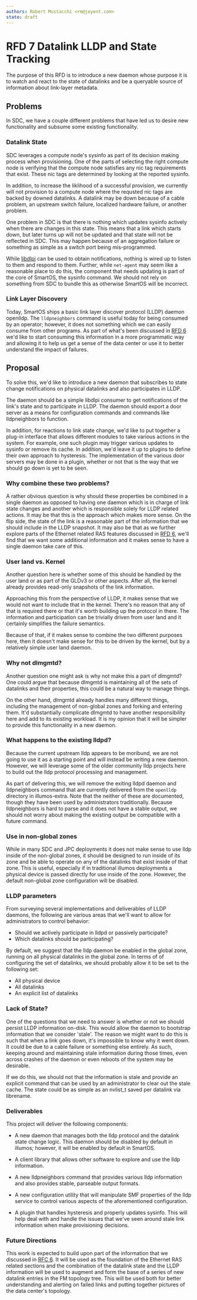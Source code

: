 ```yaml
---
authors: Robert Mustacchi <rm@joyent.com>
state: draft
---
```


<!--
    This Source Code Form is subject to the terms of the Mozilla Public
    License, v. 2.0. If a copy of the MPL was not distributed with this
    file, You can obtain one at http://mozilla.org/MPL/2.0/.
-->

<!--
    Copyright 2015 Joyent Inc.
-->

# RFD 7 Datalink LLDP and State Tracking

The purpose of this RFD is to introduce a new daemon whose purpose it is
to watch and react to the state of datalinks and be a queryable source
of information about link-layer metadata.

## Problems

In SDC, we have a couple different problems that have led us to desire
new functionality and subsume some existing functionality.

### Datalink State

SDC leverages a compute node's sysinfo as part of its decision making
process when provisioning. One of the parts of selecting the right
compute node is verifying that the compute node satisfies any nic tag
requirements that exist. These nic tags are determined by looking at the
reported sysinfo.

In addition, to increase the liklihood of a successful provision, we
currently will not provision to a compute node where the requsted nic
tags are backed by downed datalinks. A datalink may be down because of
a cable problem, an upstream switch failure, localized hardware failure,
or another problem.

One problem in SDC is that there is nothing which updates sysinfo
actively when there are changes in this state. This means that a link
which starts down, but later turns up will not be updated and that state
will not be reflected in SDC. This may happen because of an aggregation
failure or something as simple as a switch port being mis-programmed.

While [libdlpi](http://illumos.org/man/3lib/libdlpi) can be used to
obtain notifications, nothing is wired up to listen to them and respond
to them. Further, while `net-agent` may seem like a reasonable place to
do this, the component that needs updating is part of the core of SmartOS, the
sysinfo command. We should not rely on something from SDC to bundle this
as otherwise SmartOS will be incorrect.

### Link Layer Discovery

Today, SmartOS ships a basic link layer discover protocol (LLDP) daemon
openlldp. The `lldpneighbors` command is useful today for being consumed
by an operator; however, it does not something which we can easily
consume from other programs. As part of what's been discussed in [RFD
6](https://github.com/joyent/rfd/tree/master/rfd/0006) we'd like to
start consuming this information in a more programmatic way and allowing
it to help us get a sense of the data center or use it to better
understand the impact of failures.

## Proposal

To solve this, we'd like to introduce a new daemon that subscribes to
state change notifications on physical datalinks and also participates
in LLDP.

The daemon should be a simple libdlpi consumer to get notifications of
the link's state and to participate in LLDP. The daemon should export a
door server as a means for configuration commands and commands like
lldpneighbors to function.

In addition, for reactions to link state change, we'd like to put
together a plug-in interface that allows different modules to take
various actions in the system. For example, one such plugin may trigger
various updates to sysinfo or remove its cache. In addition, we'd leave
it up to plugins to define their own approach to hysteresis. The
implementation of the various door servers may be done in a plugin,
whether or not that is the way that we should go down is yet to be seen.

### Why combine these two problems?

A rather obvious question is why should these properties be combined in
a single daemon as opposed to having one daemon which is in charge of
link state changes and another which is responsible solely for LLDP
related actions. It may be that this is the approach which makes more
sense. On the flip side, the state of the link is a reasonable part of
the information that we should include in the LLDP snapshot. It may also
be that as we further explore parts of the Ethernet related RAS features
discussed in [RFD
6](https://github.com/joyent/rfd/tree/master/rfd/0006), we'll find that
we want some additional information and it makes sense to have a single
daemon take care of this.

### User land vs. Kernel

Another question here is whether some of this should be handled by the
user land or as part of the GLDv3 or other aspects. After all, the
kernel already provides read-only snapshots of the link information.

Approaching this from the perspective of LLDP, it makes sense that we
would not want to include that in the kernel. There's no reason that any
of that is required there or that it's worth building up the protocol in
there. The information and participation can be trivially driven from
user land and it certainly simplifies the failure semantics.

Because of that, if it makes sense to combine the two different purposes
here, then it doesn't make sense for this to be driven by the kernel,
but by a relatively simple user land daemon.

### Why not dlmgmtd? 

Another question one might ask is why not make this a part of dlmgmtd?
One could argue that because dlmgmtd is maintaining all of the sets of
datalinks and their properties, this could be a natural way to manage
things.

On the other hand, dlmgmtd already handles many different things,
including the management of non-global zones and forking and entering
them. It'd substantially complicate dlmgmtd to have another
responsibility here and add to its existing workload. It is my opinion
that it will be simpler to provide this functionality in a new daemon.

### What happens to the existing lldpd?

Because the current upstream lldp appears to be moribund, we are not
going to use it as a starting point and will instead be writing a new
daemon. However, we will leverage some of the older community lldp
projects here to build out the lldp protocol processing and management.

As part of delivering this, we will remove the exiting lldpd daemon and
lldpneighbors command that are currently delivered from the `openlldp`
directory in illumos-extra. Note that the neither of these are
documented, though they have been used by administrators traditionally.
Because lldpneighbors is hard to parse and it does not have a stable
output, we should not worry about making the existing output be
compatible with a future command.

### Use in non-global zones

While in many SDC and JPC deployments it does not make sense to use lldp
inside of the non-global zones, it should be designed to run inside of
its zone and be able to operate on any of the datalinks that exist
inside of that zone. This is useful, especially if in traditional
illumos deployments a physical device is passed directly for use inside
of the zone. However, the default non-global zone configuration will be
disabled.

### LLDP parameters

From surveying several implementations and deliverables of LLDP daemons,
the following are various areas that we'll want to allow for
administrators to control behavior:

* Should we actively participate in lldpd or passively participate?
* Which datalinks should be participating?

By default, we suggest that the lldp daemon be enabled in the global
zone, running on all physical datalinks in the global zone. In terms of
of configuring the set of datalinks, we should probably allow it to be
set to the following set:

* All physical device
* All datalinks
* An explicit list of datalinks

### Lack of State?

One of the questions that we need to answer is whether or not we should
persist LLDP information on-disk. This would allow the daemon to
bootstrap information that we consider 'stale'. The reason we might want
to do this is such that when a link goes down, it's impossible to know
why it went down. It could be due to a cable failure or something else
entirely. As such, keeping around and maintaining stale information
during those times, even across crashes of the daemon or even reboots of
the system may be desirable.

If we do this, we should not that the information is stale and provide
an explicit command that can be used by an administrator to clear out
the stale cache. The state could be as simple as an nvlist_t saved per
datalink via librename.

### Deliverables

This project will deliver the following components:

* A new daemon that manages both the lldp protocol and the datalink
  state change logic. This daemon should be disabled by default in
  illumos; however, it will be enabled by default in SmartOS.

* A client library that allows other software to explore and use the
  lldp information.

* A new lldpneighbors command that provides various lldp information and
  also provides stable, parseable output formats.

* A new configuration utility that will manipulate SMF properties of the
  lldp service to control various aspects of the aforementioned
  configuration.

* A plugin that handles hysteresis and properly updates sysinfo. This
  will help deal with and handle the issues that we've seen around stale
  link information when make provisioning decisions.

### Future Directions

This work is expected to build upon part of the information that we
discussed in [RFC
6](https://github.com/joyent/rfd/tree/master/rfd/0006). It will be used
as the foundation of the Ethernet RAS related sections and the
combination of the datalink state and the LLDP information will be used
to augment and form the base of a series of new datalink entries in the
FM topology tree. This will be used both for better understanding and
alerting on failed links and putting together pictures of the data
center's topology.
